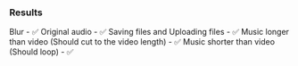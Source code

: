 ### Results
Blur - ✅
Original audio - ✅
Saving files and Uploading files - ✅
Music longer than video (Should cut to the video length) - ✅
Music shorter than video (Should loop) - ✅ 
